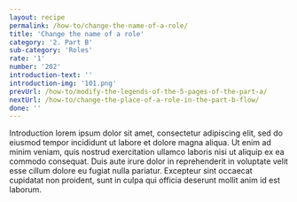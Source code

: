 ```yaml
---
layout: recipe
permalink: /how-to/change-the-name-of-a-role/
title: 'Change the name of a role'
category: '2. Part B'
sub-category: 'Roles'
rate: '1'
number: '202'
introduction-text: ''
introduction-img: '101.png'
prevUrl: /how-to/modify-the-legends-of-the-5-pages-of-the-part-a/
nextUrl: /how-to/change-the-place-of-a-role-in-the-part-b-flow/
done: ''
---
```


Introduction lorem ipsum dolor sit amet, consectetur adipiscing elit, sed do eiusmod tempor incididunt ut labore et dolore magna aliqua. Ut enim ad minim veniam, quis nostrud exercitation ullamco laboris nisi ut aliquip ex ea commodo consequat. Duis aute irure dolor in reprehenderit in voluptate velit esse cillum dolore eu fugiat nulla pariatur. Excepteur sint occaecat cupidatat non proident, sunt in culpa qui officia deserunt mollit anim id est laborum.

